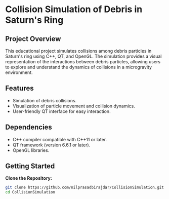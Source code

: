 # Collision Simulation of Debris in Saturn's Ring

## Project Overview

This educational project simulates collisions among debris particles in Saturn's ring using C++, QT, and OpenGL. The simulation provides a visual representation of the interactions between debris particles, allowing users to explore and understand the dynamics of collisions in a microgravity environment.

## Features

- Simulation of debris collisions.
- Visualization of particle movement and collision dynamics.
- User-friendly QT interface for easy interaction.

## Dependencies

- C++ compiler compatible with C++11 or later.
- QT framework (version 6.6.1 or later).
- OpenGL libraries.

## Getting Started

**Clone the Repository:**

   ```bash
   git clone https://github.com/nilprasadbirajdar/CollisionSimulation.git
   cd CollisionSimulation
